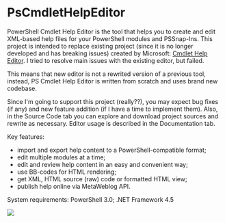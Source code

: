 # PsCmdletHelpEditor
PowerShell Cmdlet Help Editor is the tool that helps you to create and edit XML-based help files for your PowerShell modules and PSSnap-Ins. This project is intended to replace existing project (since it is no longer developed and has breaking issues) created by Microsoft: [Cmdlet Help Editor](https://cmdlethelpeditor.codeplex.com/). I tried to resolve main issues with the existing editor, but failed.

This means that new editor is not a rewrited version of a previous tool, instead, PS Cmdlet Help Editor is written from scratch and uses brand new codebase.

Since I'm going to support this project (really??), you may expect bug fixes (if any) and new feature addition (if I have a time to implement them). Also, in the  Source Code tab you can explore and download project sources and rewrite as necessary. Editor usage is described in the Documentation tab.

Key features:
* import and export help content to a PowerShell-compatible format; 
* edit multiple modules at a time; 
* edit and review help content in an easy and convenient way; 
* use BB-codes for HTML rendering; 
* get XML, HTML source (raw) code or formatted HTML view; 
* publish help online via MetaWeblog API. 

System requirements:
PowerShell 3.0; 
.NET Framework 4.5 

[![](https://download-codeplex.sec.s-msft.com/Download?ProjectName=pscmdlethelpeditor&DownloadId=1381532)](https://download-codeplex.sec.s-msft.com/Download?ProjectName=pscmdlethelpeditor&DownloadId=1381531)
